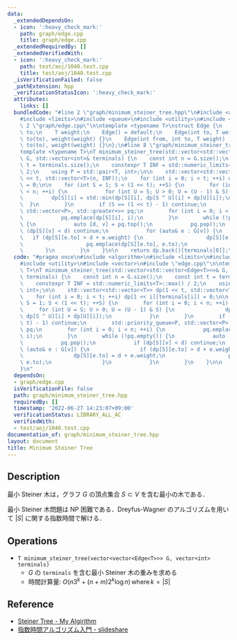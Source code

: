 ```yaml
---
data:
  _extendedDependsOn:
  - icon: ':heavy_check_mark:'
    path: graph/edge.cpp
    title: graph/edge.cpp
  _extendedRequiredBy: []
  _extendedVerifiedWith:
  - icon: ':heavy_check_mark:'
    path: test/aoj/1040.test.cpp
    title: test/aoj/1040.test.cpp
  _isVerificationFailed: false
  _pathExtension: hpp
  _verificationStatusIcon: ':heavy_check_mark:'
  attributes:
    links: []
  bundledCode: "#line 2 \"graph/minimum_steiner_tree.hpp\"\n#include <algorithm>\n\
    #include <limits>\n#include <queue>\n#include <utility>\n#include <vector>\n#line\
    \ 2 \"graph/edge.cpp\"\n\ntemplate <typename T>\nstruct Edge {\n    int from,\
    \ to;\n    T weight;\n    Edge() = default;\n    Edge(int to, T weight) : from(-1),\
    \ to(to), weight(weight) {}\n    Edge(int from, int to, T weight) : from(from),\
    \ to(to), weight(weight) {}\n};\n#line 8 \"graph/minimum_steiner_tree.hpp\"\n\n\
    template <typename T>\nT minimum_steiner_tree(std::vector<std::vector<Edge<T>>>&\
    \ G, std::vector<int>& terminals) {\n    const int n = G.size();\n    const int\
    \ t = terminals.size();\n    constexpr T INF = std::numeric_limits<T>::max() /\
    \ 2;\n    using P = std::pair<T, int>;\n\n    std::vector<std::vector<T>> dp(1\
    \ << t, std::vector<T>(n, INF));\n    for (int i = 0; i < t; ++i) dp[1 << i][terminals[i]]\
    \ = 0;\n\n    for (int S = 1; S < (1 << t); ++S) {\n        for (int i = 0; i\
    \ < n; ++i) {\n            for (int U = S; U > 0; U = (U - 1) & S) {\n       \
    \         dp[S][i] = std::min(dp[S][i], dp[S ^ U][i] + dp[U][i]);\n          \
    \  }\n        }\n        if (S == (1 << t) - 1) continue;\n        std::priority_queue<P,\
    \ std::vector<P>, std::greater<>> pq;\n        for (int i = 0; i < n; ++i) {\n\
    \            pq.emplace(dp[S][i], i);\n        }\n        while (!pq.empty())\
    \ {\n            auto [d, v] = pq.top();\n            pq.pop();\n            if\
    \ (dp[S][v] < d) continue;\n            for (auto& e : G[v]) {\n             \
    \   if (dp[S][e.to] > d + e.weight) {\n                    dp[S][e.to] = d + e.weight;\n\
    \                    pq.emplace(dp[S][e.to], e.to);\n                }\n     \
    \       }\n        }\n    }\n\n    return dp.back()[terminals[0]];\n}\n"
  code: "#pragma once\n#include <algorithm>\n#include <limits>\n#include <queue>\n\
    #include <utility>\n#include <vector>\n#include \"edge.cpp\"\n\ntemplate <typename\
    \ T>\nT minimum_steiner_tree(std::vector<std::vector<Edge<T>>>& G, std::vector<int>&\
    \ terminals) {\n    const int n = G.size();\n    const int t = terminals.size();\n\
    \    constexpr T INF = std::numeric_limits<T>::max() / 2;\n    using P = std::pair<T,\
    \ int>;\n\n    std::vector<std::vector<T>> dp(1 << t, std::vector<T>(n, INF));\n\
    \    for (int i = 0; i < t; ++i) dp[1 << i][terminals[i]] = 0;\n\n    for (int\
    \ S = 1; S < (1 << t); ++S) {\n        for (int i = 0; i < n; ++i) {\n       \
    \     for (int U = S; U > 0; U = (U - 1) & S) {\n                dp[S][i] = std::min(dp[S][i],\
    \ dp[S ^ U][i] + dp[U][i]);\n            }\n        }\n        if (S == (1 <<\
    \ t) - 1) continue;\n        std::priority_queue<P, std::vector<P>, std::greater<>>\
    \ pq;\n        for (int i = 0; i < n; ++i) {\n            pq.emplace(dp[S][i],\
    \ i);\n        }\n        while (!pq.empty()) {\n            auto [d, v] = pq.top();\n\
    \            pq.pop();\n            if (dp[S][v] < d) continue;\n            for\
    \ (auto& e : G[v]) {\n                if (dp[S][e.to] > d + e.weight) {\n    \
    \                dp[S][e.to] = d + e.weight;\n                    pq.emplace(dp[S][e.to],\
    \ e.to);\n                }\n            }\n        }\n    }\n\n    return dp.back()[terminals[0]];\n\
    }\n"
  dependsOn:
  - graph/edge.cpp
  isVerificationFile: false
  path: graph/minimum_steiner_tree.hpp
  requiredBy: []
  timestamp: '2022-06-27 14:23:07+09:00'
  verificationStatus: LIBRARY_ALL_AC
  verifiedWith:
  - test/aoj/1040.test.cpp
documentation_of: graph/minimum_steiner_tree.hpp
layout: document
title: Minimum Steiner Tree
---
```


## Description

最小 Steiner 木は，グラフ $G$ の頂点集合 $S \subset V$ を含む最小の木である．

最小 Steiner 木問題は NP 困難である．Dreyfus-Wagner のアルゴリズムを用いて $\vert S\vert$ に関する指数時間で解ける．

## Operations

- `T minimum_steiner_tree(vector<vector<Edge<T>>> G, vector<int> terminals)`
    - $G$ の `terminals` を含む最小 Steiner 木の重みを求める
    - 時間計算量: $O(n3^{k} + (n+m)2^k \log n)\,\text{where}\,k = \vert S\vert$

## Reference

- [Steiner Tree - My Algirithm](https://kopricky.github.io/code/Academic/steiner_tree.html)
- [指数時間アルゴリズム入門 - slideshare](https://www.slideshare.net/wata_orz/ss-12131479)